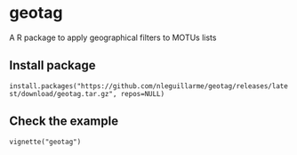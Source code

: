 # geotag
A R package to apply geographical filters to MOTUs lists 

## Install package
`
install.packages("https://github.com/nleguillarme/geotag/releases/latest/download/geotag.tar.gz", repos=NULL)
`
## Check the example
`
vignette("geotag")
`
